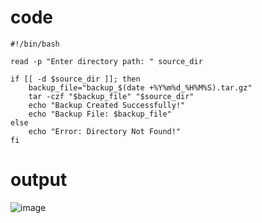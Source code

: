 # code
```
#!/bin/bash

read -p "Enter directory path: " source_dir

if [[ -d $source_dir ]]; then
    backup_file="backup_$(date +%Y%m%d_%H%M%S).tar.gz"
    tar -czf "$backup_file" "$source_dir"
    echo "Backup Created Successfully!"
    echo "Backup File: $backup_file"
else
    echo "Error: Directory Not Found!"
fi
```
# output
![image](https://github.com/user-attachments/assets/87e88a13-b03e-4d1d-a644-5553a95c3a73)


